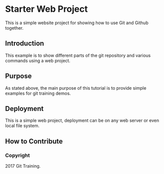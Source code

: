 # Starter Web Project

This is a simple website project for showing how to use Git and Github together. 

## Introduction

This example is to show different parts of the git repository and various commands using a web project.

## Purpose

As stated above, the main purpose of this tutorial is to provide simple examples for git training demos.

## Deployment

This is a simple web project, deployment can be on any web server or even local file system.

## How to Contribute

### Copyright 

2017 Git Training.